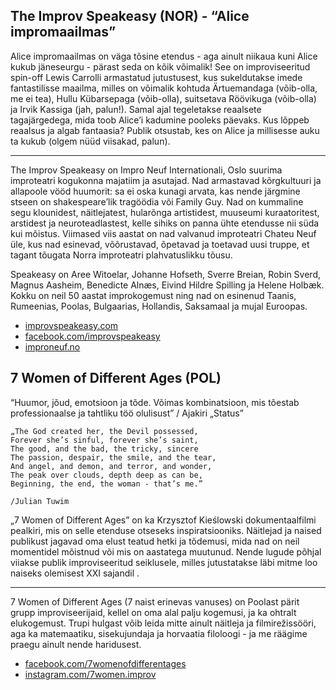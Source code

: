 ## The Improv Speakeasy (NOR) - “Alice impromaailmas”

Alice impromaailmas on väga tõsine etendus - aga ainult niikaua kuni Alice kukub jäneseurgu - pärast seda on kõik võimalik! See on improviseeritud spin-off Lewis Carrolli armastatud jutustusest, kus sukeldutakse imede fantastilisse maailma, milles on võimalik kohtuda Ärtuemandaga (võib-olla, me ei tea), Hullu Kübarsepaga (võib-olla), suitsetava Röövikuga (võib-olla) ja Irvik Kassiga (jah, palun!). Samal ajal tegeletakse reaalsete tagajärgedega, mida toob Alice’i kadumine pooleks päevaks. Kus lõppeb reaalsus ja algab fantaasia? Publik otsustab, kes on Alice ja millisesse auku ta kukub (olgem nüüd viisakad, palun). 

---
 
The Improv Speakeasy on Impro Neuf Internationali, Oslo suurima improteatri kogukonna majatiim ja asutajad. Nad armastavad kõrgkultuuri ja allapoole vööd huumorit: sa ei oska kunagi arvata, kas nende järgmine stseen on shakespeare’lik tragöödia või Family Guy. Nad on kummaline segu klounidest, näitlejatest, hularõnga artistidest, muuseumi kuraatoritest, arstidest ja neuroteadlastest, kelle sihiks on panna ühte etendusse nii süda kui mõistus. Viimased viis aastat on nad valvanud improteatri Chateu Neuf üle, kus nad esinevad, võõrustavad, õpetavad ja toetavad uusi truppe, et tagant tõugata Norra improteatri plahvatuslikku tõusu. 
 
Speakeasy on Aree Witoelar, Johanne Hofseth, Sverre Breian, Robin Sverd, Magnus Aasheim, Benedicte Alnæs, Eivind Hildre Spilling ja Helene Holbæk. Kokku on neil 50 aastat improkogemust ning nad on esinenud Taanis, Rumeenias, Poolas, Bulgaarias, Hollandis, Saksamaal ja mujal Euroopas. 
 
- [improvspeakeasy.com](https://improvspeakeasy.com)
- [facebook.com/improvspeakeasy](https://facebook.com/improvspeakeasy)
- [improneuf.no](https://improneuf.no)

## 7 Women of Different Ages (POL)

“Huumor, jõud, emotsioon ja tõde. Võimas kombinatsioon, mis tõestab professionaalse ja tahtliku töö olulisust” / Ajakiri „Status” 

```
„The God created her, the Devil possessed,
Forever she’s sinful, forever she’s saint,
The good, and the bad, the tricky, sincere
The passion, despair, the smile, and the tear,
And angel, and demon, and terror, and wonder,
The peak over clouds, depth deep as can be,
Beginning, the end, the woman - that’s me.”
 
/Julian Tuwim
```
 
„7 Women of Different Ages” on ka Krzysztof Kieślowski dokumentaalfilmi pealkiri, mis on selle etenduse otseseks inspiratsiooniks. Näitlejad ja naised publikust jagavad oma elust teatud hetki ja tõdemusi, mida nad on neil momentidel mõistnud või mis on aastatega muutunud. Nende lugude põhjal viiakse publik improviseeritud seiklusele, milles jutustatakse läbi mitme loo naiseks olemisest XXI sajandil . 
 
---
 
7 Women of Different Ages (7 naist erinevas vanuses) on Poolast pärit grupp improviseerijaid, kellel on oma alal palju kogemusi, ja ka ohtralt elukogemust. Trupi hulgast võib leida mitte ainult näitleja ja filmirežissööri, aga ka matemaatiku, sisekujundaja ja horvaatia filoloogi - ja me räägime praegu ainult nende haridusest. 
 
- [facebook.com/7womenofdifferentages](https://facebook.com/7womenofdifferentages)
- [instagram.com/7women.improv](https://instagram.com/7women.improv)
